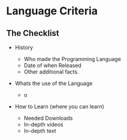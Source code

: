 # Language Criteria

## The Checklist
- History
  - Who made the Programming Language
  - Date of when Released
  - Other additional facts.
  
- Whats the use of the Language
  - o

- How to Learn (where you can learn)
  - Needed Downloads
  - In-depth videos
  - In-depth text
